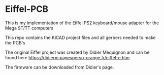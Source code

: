 # Eiffel-PCB

This is my implementation of the Eiffel PS2 keyboard/mouse adapter for the Mega ST/TT computers

This repo contains the KiCAD project files and all gerbers needed to make the PCB's

The original Eiffel project was created by Didier Méquignon and can be found here https://didierm.pagesperso-orange.fr/eiffel-e.htm

The firmware can be downloaded from Didier's page.

